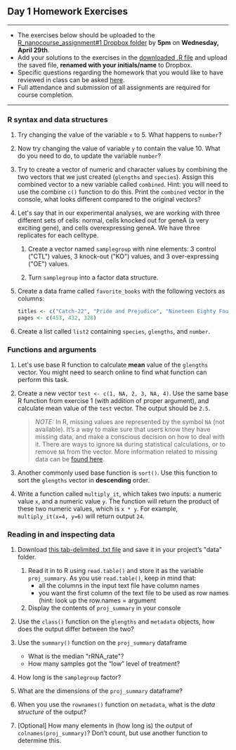 ## Day 1 Homework Exercises

***

- The exercises below should be uploaded to the [R_nanocourse_assignment#1 Dropbox folder](https://www.dropbox.com/request/mCrMcxx6WM9NPTBBirsW) by **5pm** on **Wednesday, April 29th**.
- Add your solutions to the exercises in the [downloaded .R file](https://hbctraining.github.io/Intro-to-R-flipped/homework/day1_hw_exercises.R) and upload the saved file, **renamed with your initials/name** to Dropbox.
- Specific questions regarding the homework that you would like to have reviewed in class can be asked [here](https://pollev.com/discourses/uCqzZCBo9jQqdM3B9j5T1/respond).
- Full attendance and submission of all assignments are required for course completion.

***

### R syntax and data structures

1. Try changing the value of the variable `x` to 5. What happens to `number`?

2. Now try changing the value of variable `y` to contain the value 10. What do you need to do, to update the variable `number`?

3. Try to create a vector of numeric and character values by combining the two vectors that we just created (`glengths` and `species`). Assign this combined vector to a new variable called `combined`. Hint: you will need to use the combine `c()` function to do this. Print the `combined` vector in the console, what looks different compared to the original vectors?

4. Let's say that in our experimental analyses, we are working with three different sets of cells: normal, cells knocked out for geneA (a very exciting gene), and cells overexpressing geneA. We have three replicates for each celltype.

    1. Create a vector named `samplegroup` with nine elements: 3 control ("CTL") values, 3 knock-out ("KO") values, and 3 over-expressing ("OE") values.

    1. Turn `samplegroup` into a factor data structure.

5. Create a data frame called `favorite_books` with the following vectors as columns:

     ```r
     titles <- c("Catch-22", "Pride and Prejudice", "Nineteen Eighty Four")
     pages <- c(453, 432, 328)
     ```
  
6. Create a list called `list2` containing `species`, `glengths`, and `number`.

### Functions and arguments

1. Let's use base R function to calculate **mean** value of the `glengths` vector. You might need to search online to find what function can perform this task.

2. Create a new vector `test <- c(1, NA, 2, 3, NA, 4)`. Use the same base R function from exercise 1 (with addition of proper argument), and calculate mean value of the `test` vector. The output should be `2.5`.
	> *NOTE:* In R, missing values are represented by the symbol `NA` (not available). It’s a way to make sure that users know they have missing data, and make a conscious decision on how to deal with it. There are ways to ignore `NA` during statistical calculations, or to remove `NA` from the vector. More information related to missing data can be [found here](https://www.statmethods.net/input/missingdata.html).

3. Another commonly used base function is `sort()`. Use this function to sort the `glengths` vector in **descending** order.

4. Write a function called `multiply_it`, which takes two inputs: a numeric value `x`, and a numeric value `y`. The function will return the product of these two numeric values, which is `x * y`. For example, `multiply_it(x=4, y=6)` will return output `24`.


### Reading in and inspecting data

1. Download [this tab-delimited .txt file](https://www.dropbox.com/s/k2mlcqn4823g400/project-summary.txt?dl=1) and save it in your project’s "data" folder.

    1. Read it in to R using `read.table()` and store it as the variable `proj_summary`. As you use `read.table()`, keep in mind that:       
        * all the columns in the input text file have column names 
        * you want the first column of the text file to be used as row names (hint: look up the row.names = argument
    1. Display the contents of `proj_summary` in your console

2. Use the `class()` function on the `glengths` and `metadata` objects, how does the output differ between the two?

3. Use the `summary()` function on the `proj_summary` dataframe
      * What is the median "rRNA_rate"?
      * How many samples got the “low” level of treatment?

4. How long is the `samplegroup` factor?

5. What are the dimensions of the `proj_summary` dataframe?

6. When you use the `rownames()` function on `metadata`, what is the *data structure* of the output?

7. [Optional] How many elements in (how long is) the output of `colnames(proj_summary)`? Don’t count, but use another function to determine this.
